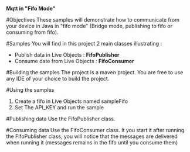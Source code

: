 **Mqtt in "Fifo Mode"**

#Objectives
These samples will demonstrate how to communicate from your device in Java in "fifo mode" (Bridge mode, publishing to fifo or consuming from fifo).

#Samples
You will find in this project 2 main classes illustrating :

- Publish data in Live Objects : **FifoPublisher**
- Consume date from Live Objects : **FifoConsumer**

#Building the samples
The project is a maven project. You are free to use any IDE of your choice to build the project.

#Using the samples

1. Create a fifo in Live Objects named sampleFifo
2. Set The API_KEY and run the sample

#Publishing data
Use the FifoPublisher class. 

#Consuming data
Use the FifoConsumer class. It you start it after running the FifoPublisher class, you will notice that the messages are delivered when running it (messages remains in the fifo until you consume them)
